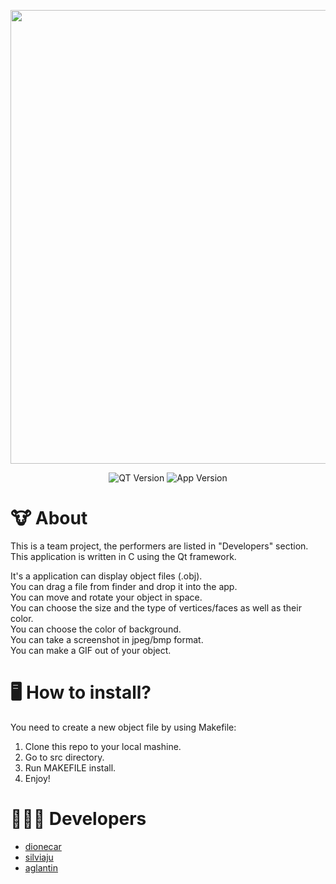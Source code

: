 <p align="center">
      <img src="https://i.ibb.co/W2TT29N/image.png" width="726">
</p>

<p align="center">
   <img src="https://img.shields.io/badge/QT%20Version-6.2.3-brightgreen" alt="QT Version">
   <img src="https://img.shields.io/badge/App%20Version-1.0-blue" alt="App Version">
</p>

# 🐮 **About**
This is a team project, the performers are listed in "Developers" section. \
This application is written in C using the Qt framework.

It's a application can display object files (.obj). \
You can drag a file from finder and drop it into the app. \
You can move and rotate your object in space. \
You can choose the size and the type of vertices/faces as well as their color.\
You can choose the color of background. \
You can take a screenshot in jpeg/bmp format. \
You can make a GIF out of your object.

# 🖥 **How to install?**

You need to create a new object file by using Makefile:
1. Clone this repo to your local mashine.
2. Go to src directory.
3. Run MAKEFILE install.
4. Enjoy!

# 🧑🏼‍💻 **Developers**

- [dionecar](https://github.com/ElectricEnchanter)
- [silviaju](https://github.com/DuckyBread)
- [aglantin]()